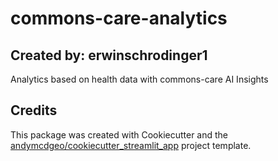 # commons-care-analytics
## Created by: erwinschrodinger1

Analytics based on health data with commons-care AI Insights


## Credits

This package was created with Cookiecutter and the [andymcdgeo/cookiecutter_streamlit_app](https://github.com/andymcdgeo/cookiecutter-streamlit) project template.
